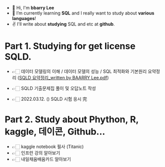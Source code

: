 - 👋 Hi, I'm **bbarry Lee**  
- 👀 I’m currently learning **SQL** and I really want to study about **various languages**!
- ✌ I'll write about **studying** SQL and etc at **github**.

# Part 1. Studying for get license SQLD.
- 👉🏻 데이터 모델링의 이해 / 데이터 모델의 성능 / SQL 최적화와 기본원리 요약정리
([SQLD 요약정리_written by BAARRY Lee.pdf](https://github.com/BBARRY-Lee/BBARRY-Lee/files/8330460/SQLD._written.by.BAARRY.Lee.pdf))

- 👉🏻 SQLD 기출문제집 풀이 및 오답노트 작성
- 👉🏻 2022.03.12. () SQLD 시험 응시 完

# Part 2. Study about Phython, R, kaggle, 데이콘, Github...
- 👉🏻 kaggle notebook 필사 (Titanic)
- 👉🏻 인프런 강의 알아보기
- 👉🏻 내일채움배움카드 알아보기
